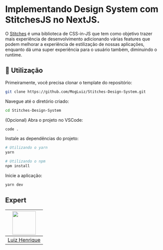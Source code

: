 
# Implementando Design System com StitchesJS no NextJS.

O [Stitches](https://stitches.dev/) é uma biblioteca de CSS-in-JS que tem como objetivo trazer mais experiência de desenvolvimento adicionando várias features que podem melhorar a experiência de estilização de nossas aplicações, enquanto dá uma super experiência para o usuário também, diminuindo o runtime.


## :rocket: Utilização

Primeiramente, você precisa clonar o template do repositório:

```sh
git clone https://github.com/MogLuiz/Stitches-Design-System.git
```

Navegue até o diretório criado:

```sh
cd Stitches-Design-System
```

(Opcional) Abra o projeto no VSCode:

```sh
code .
```

Instale as dependências do projeto:

```sh
# Utilizando o yarn
yarn

# Utilizando o npm
npm install
```

Inicie a aplicação:

```sh
yarn dev
```

## Expert

| [<img src="https://avatars.githubusercontent.com/u/58401291?v=4" width="75px;"/>][1] |
| :-------------------------------------------------------------------: |
|                         [Luiz Henrique][1]                          |

[1]: https://github.com/MogLuiz
